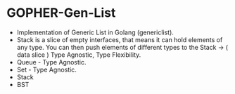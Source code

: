 # GOPHER-Gen-List
+ Implementation of Generic List in Golang (genericlist).
+ Stack is a slice of empty interfaces, that
  means it can hold elements of any type.
  You can then push elements of different types to the Stack -> ( data slice ) Type Agnostic, Type Flexibility.
+ Queue - Type Agnostic.
+ Set - Type Agnostic.
+ Stack
+ BST